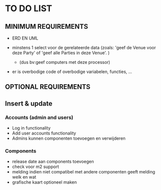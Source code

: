 # TO DO LIST
## MINIMUM REQUIREMENTS
- ERD EN UML


- minstens 1 select voor de gerelateerde data (zoals: 'geef de Venue voor deze
  Party' of 'geef alle Parties in deze Venue'. )
  - (dus bv:geef computers met deze processor)
- er is overbodige code of overbodige variabelen, functies, ...
## OPTIONAL REQUIREMENTS
## Insert & update
### Accounts (admin and users)
- Log in functionality
- Add user accounts functionality
- Admins kunnen componenten toevoegen en verwijderen

### Components
- release date aan components toevoegen
- check voor m2 support
- melding indien niet compatibel met andere componenten geeft melding welk en wat
-  grafische kaart optioneel maken